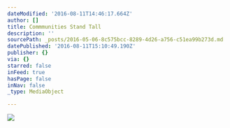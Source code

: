 ```yaml
---
dateModified: '2016-08-11T14:46:17.664Z'
author: []
title: Commmunities Stand Tall
description: ''
sourcePath: _posts/2016-05-06-8c575bcc-8289-4d26-a756-c51ea99b273d.md
datePublished: '2016-08-11T15:10:49.190Z'
publisher: {}
via: {}
starred: false
inFeed: true
hasPage: false
inNav: false
_type: MediaObject

---
```

![](https://the-grid-user-content.s3-us-west-2.amazonaws.com/a7825ac7-4b0c-4620-be02-d7315d9eabff.jpg)